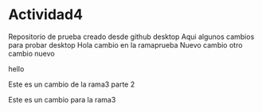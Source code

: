 # Actividad4
 Repositorio de prueba creado desde github desktop
 Aqui algunos cambios para probar desktop
 Hola cambio en la ramaprueba
  Nuevo cambio
  otro cambio nuevo

  hello

  Este es un cambio de la rama3 parte 2


  Este es un cambio para la rama3

